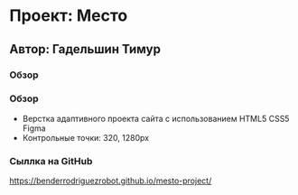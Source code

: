 # Проект: Место

## Автор: Гадельшин Тимур

### Обзор
### Обзор
* Верстка адаптивного проекта сайта с использованием HTML5 CSS5 Figma
* Контрольные точки: 320, 1280px

###  Сыллка на GitHub
https://benderrodriguezrobot.github.io/mesto-project/
